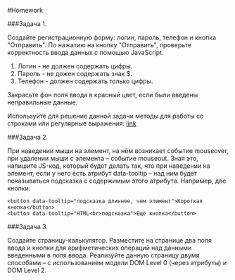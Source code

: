 #Homework 

###Задача 1. 

Создайте регистрационную форму:  логин, пароль, телефон и кнопка "Отправить".
По нажатию на кнопку "Отправить", проверьте корректность ввода данных с помощью JavaScript.
1) Логин - не должен содержать цифры.
2) Пароль - не дожен содержать знак $.
3) Телефон - должен содержать только цифры.

Закрасьте фон поля ввода в красный цвет, если были введены неправильные данные.

Используйте для решение данной задачи методы для работы со строками или регулярные выражения: 
[link](https://learn.javascript.ru/regexp-introduction) 

###Задача 2.  

При наведении мыши на элемент, на нём возникает событие mouseover, при удалении мыши с элемента – событие mouseout.
Зная это, напишите JS-код, который будет делать так, что при наведении на элемент, если у него есть атрибут data-tooltip – над ним будет показываться подсказка с содержимым этого атрибута.
Например, две кнопки: 
```
<button data-tooltip="подсказка длиннее, чем элемент">Короткая кнопка</button>
<button data-tooltip="HTML<br>подсказка">Ещё кнопка</button>
``` 
###Задача 3.  

Создайте страницу-калькулятор. 
Разместите на странице два поля ввода и кнопки для арифметических операций над 
данными введенными в поля ввода. Реализуйте данную страницу двумя способами – с использованием модели DOM Level 0 (через атрибуты) и DOM Level 2. 

